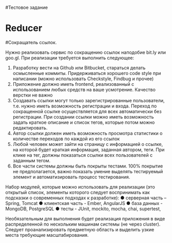 #Тестовое задание
# Reducer
#Сокращатель ссылок.

Нужно реализовать сервис по сокращению ссылок наподобие bit.ly или goo.gl. При реализации требуется выполнить следующее:
1.	Разработку вести на Github или Bitbucket, стараться делать осмысленные коммиты. Придерживаться хорошего code style при написании (можно использовать Checkstyle, Findbug и прочее)
2.	Приложение должно иметь frontend, реализованный с использованием любых средств на ваше усмотрение. Качество верстки не важно
3.	Создавать ссылки могут только зарегистрированные пользователи, т.е. нужно иметь возможность регистрации и входа. Переход по сокращенной ссылке осуществляется для всех автоматически без регистрации. При создании ссылки можно иметь возможность задать краткое описание и список тегов, которые потом можно редактировать.
4.	Автор ссылки должен иметь возможность просмотра статистики о количестве переходов по каждой из его ссылок
5.	Любой человек может зайти на страницу с информацией о ссылке, на которой будет краткая информация, заданная автором, теги. При клике на тег, должны показаться ссылки всех пользователей с заданным тегом.
6.	Все части системы должны быть покрыты тестами. 100% покрытие не предполагается, важно показать умение выделять тестируемый элемент и автоматизировать процесс тестирования.

Набор модулей, которые можно использовать для реализации (это открытый список, элементы которого следует воспринимать как подсказки о современных подходах к разработке):
●	серверная часть – Spring, Tomcat
●	клиентская часть - Ember, AngularJS
●	база данных - MongoDB, PostgreSQL
●	тесты - JUnit, mockito, mocha, chai, supertest, 

Необязательным для выполнения будет реализация приложения в виде распределенной по нескольким машинам системы (не через cluster). Следует проанализировать предметную область и выделить узкие места требующие масштабирования.

